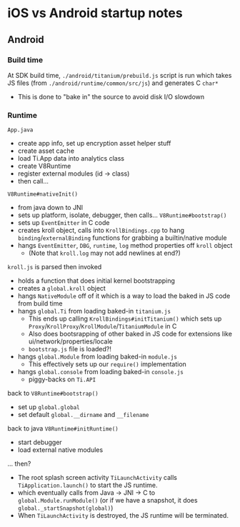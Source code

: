 # iOS vs Android startup notes

## Android

### Build time
At SDK build time, `./android/titanium/prebuild.js` script is run which takes JS files (from `./android/runtime/common/src/js`) and generates C `char*`
  - This is done to "bake in" the source to avoid disk I/O slowdown

### Runtime
`App.java`
- create app info, set up encryption asset helper stuff
- create asset cache
- load Ti.App data into analytics class
- create V8Runtime
- register external modules (id -> class)
- then call...

`V8Runtime#nativeInit()`
 - from java down to JNI
 - sets up platform, isolate, debugger, then calls...
`V8Runtime#bootstrap()`
- sets up `EventEmitter` in C code
- creates kroll object, calls into `KrollBindings.cpp` to hang `binding`/`externalBinding` functions for grabbing a builtin/native module
- hangs `EventEmitter`, `DBG`, `runtime`, `log` method properties off `kroll` object
  - (Note that `kroll.log` may not add newlines at end?)

`kroll.js` is parsed then invoked
- holds a function that does initial kernel bootstrapping
- creates a `global.kroll` object
- hangs `NativeModule` off of it which is a way to load the baked in JS code from build time
- hangs `global.Ti` from loading baked-in `titanium.js`
  - This ends up calling `KrollBindings#initTitanium()` which sets up `Proxy`/`KrollProxy`/`KrollModule`/`TitaniumModule` in C
  - Also does bootsrapping of other baked in JS code for extensions like ui/network/properties/locale
  - `bootstrap.js` file is loaded?!
- hangs `global.Module` from loading baked-in `module.js`
  - This effectively sets up our `require()` implementation
- hangs `global.console` from loading baked-in `console.js`
  - piggy-backs on `Ti.API`

back to `V8Runtime#bootstrap()`
- set up `global.global`
- set default `global.__dirname` and `__filename`

back to java `V8Runtime#initRuntime()`
- start debugger
- load external native modules
  
... then?
- The root splash screen activity `TiLaunchActivity` calls `TiApplication.launch()` to start the JS runtime.
- which eventually calls from Java -> JNI -> C to `global.Module.runModule()` (or if we have a snapshot, it does `global._startSnapshot(global)`)
- When `TiLaunchActivity` is destroyed, the JS runtime will be terminated.
